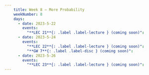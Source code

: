 ```yaml
---
    title: Week 8 – More Probability
    weekNumber: 8
    days:
      - date: 2023-5-22
        events:
          "**LEC 21**{: .label .label-lecture } (coming soon)":
      - date: 2023-5-24
        events:
          "**LEC 22**{: .label .label-lecture } (coming soon)":
          "**GW 7**{: .label .label-disc } (coming soon)":
      - date: 2023-5-26
        events:
          "**LEC 23**{: .label .label-lecture } (coming soon)":
---
```

